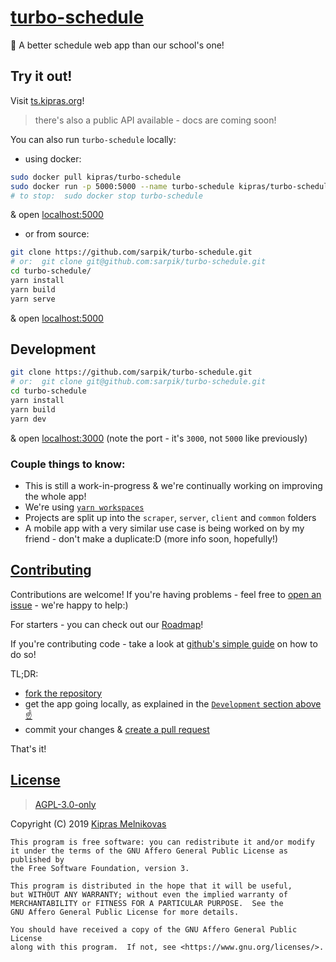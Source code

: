 # [turbo-schedule](https://ts.kipras.org)

🎒 A better schedule web app than our school's one!

## Try it out!

Visit <a href="https://ts.kipras.org">ts.kipras.org</a>!

> there's also a public API available - docs are coming soon!

You can also run `turbo-schedule` locally:

* using docker:

```sh
sudo docker pull kipras/turbo-schedule
sudo docker run -p 5000:5000 --name turbo-schedule kipras/turbo-schedule
# to stop:  sudo docker stop turbo-schedule
```

& open <a href="http://localhost:5000">localhost:5000</a>

* or from source:

```sh
git clone https://github.com/sarpik/turbo-schedule.git
# or:  git clone git@github.com:sarpik/turbo-schedule.git
cd turbo-schedule/
yarn install
yarn build
yarn serve
```

& open <a href="http://localhost:5000">localhost:5000</a>

## Development

```sh
git clone https://github.com/sarpik/turbo-schedule.git
# or:  git clone git@github.com:sarpik/turbo-schedule.git
cd turbo-schedule
yarn install
yarn build
yarn dev
```

& open <a href="http://localhost:3000">localhost:3000</a> (note the port - it's `3000`, not `5000` like previously)

### Couple things to know:

* This is still a work-in-progress & we're continually working on improving the whole app!
* We're using [`yarn workspaces`](https://yarnpkg.com/lang/en/docs/workspaces/)
* Projects are split up into the `scraper`, `server`, `client` and `common` folders
* A mobile app with a very similar use case is being worked on by my friend - don't make a duplicate:D (more info soon, hopefully!)

## [Contributing](https://github.com/sarpik/turbo-schedule/issues/1)

Contributions are welcome! If you're having problems - feel free to [open an issue](https://github.com/sarpik/turbo-schedule/issues/new) - we're happy to help:)

For starters - you can check out our [Roadmap](https://github.com/sarpik/turbo-schedule/issues/1)!

If you're contributing code - take a look at [github's simple guide](https://guides.github.com/activities/forking/) on how to do so!

TL;DR:
* [fork the repository](https://github.com/sarpik/turbo-schedule/fork)
* get the app going locally, as explained in the [`Development` section above ☝](#Development)
* commit your changes & [create a pull request](https://github.com/sarpik/turbo-schedule/compare)

That's it!

## [License](./LICENSE)

> [AGPL-3.0-only](./LICENSE)

Copyright (C) 2019 [Kipras Melnikovas](https://github.com/sarpik)

	This program is free software: you can redistribute it and/or modify
	it under the terms of the GNU Affero General Public License as published by
	the Free Software Foundation, version 3.

	This program is distributed in the hope that it will be useful,
	but WITHOUT ANY WARRANTY; without even the implied warranty of
	MERCHANTABILITY or FITNESS FOR A PARTICULAR PURPOSE.  See the
	GNU Affero General Public License for more details.

	You should have received a copy of the GNU Affero General Public License
	along with this program.  If not, see <https://www.gnu.org/licenses/>.
